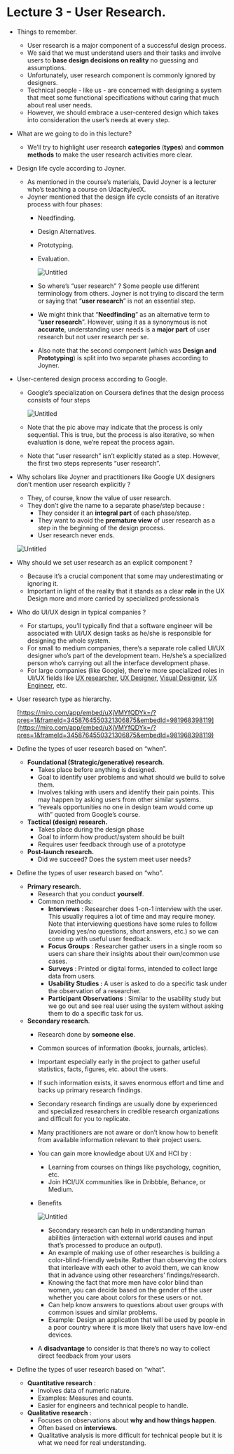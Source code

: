 # Lecture 3 - User Research.

- Things to remember.
    - User research is a major component of a successful design process.
    - We said that we must understand users and their tasks and involve users to **base design decisions on reality** no guessing and assumptions.
    - Unfortunately, user research component is commonly ignored by designers.
    - Technical people - like us - are concerned with designing a system that meet some functional specifications without caring that much about real user needs.
    - However, we should embrace a user-centered design which takes into consideration the user’s needs at every step.
- What are we going to do in this lecture?
    - We’ll try to highlight user research **categories** (**types**) and **common methods** to make the user research activities more clear.
- Design life cycle according to Joyner.
    - As mentioned in the course’s materials, David Joyner is a lecturer who’s teaching a course on Udacity/edX.
    - Joyner mentioned that the design life cycle consists of an iterative process with four phases:
        - Needfinding.
        - Design Alternatives.
        - Prototyping.
        - Evaluation.
            
            ![Untitled](Lecture%203%20-%20User%20Research%2084332cd1409a4f07a7ef61e6fd416451/Untitled.png)
            
        - So where’s “user research” ? Some people use different terminology from others. Joyner is not trying to discard the term or saying that “**user research**” is not an essential step.
        - We might think that “**Needfinding**” as an alternative term to “**user research**”. However, using it as a synonymous is not **accurate**, understanding user needs is a **major part** of user research but not user research per se.
        - Also note that the second component (which was **Design and Prototyping**) is split into two separate phases according to Joyner.
- User-centered design process according to Google.
    - Google’s specialization on Coursera defines that the design process consists of four steps
        
        ![Untitled](Lecture%203%20-%20User%20Research%2084332cd1409a4f07a7ef61e6fd416451/Untitled%201.png)
        
    - Note that the pic above may indicate that the process is only sequential. This is true, but the process is also iterative, so when evaluation is done, we’re repeat the process again.
    - Note that “user research” isn’t explicitly stated as a step. However, the first two steps represents “user research”.
- Why scholars like Joyner and practitioners like Google UX designers don’t mention user research explicitly ?
    - They, of course, know the value of user research.
    - They don’t give the name to a separate phase/step because :
        - They consider it an **integral part** of each phase/step.
        - They want to avoid the **premature view** of user research as a step in the beginning of the design process.
        - User research never ends.
    
    ![Untitled](Lecture%203%20-%20User%20Research%2084332cd1409a4f07a7ef61e6fd416451/Untitled%202.png)
    
- Why should we set user research as an explicit component ?
    - Because it’s a crucial component that some may underestimating or ignoring it.
    - Important in light of the reality that it stands as a clear **role** in the UX Design more and more carried by specialized professionals
- Who do UI/UX design in typical companies ?
    - For startups, you’ll typically find that a software engineer will be associated with UI/UX design tasks as he/she is responsible for designing the whole system.
    - For small to medium companies, there’s a separate role called UI/UX designer who’s part of the development team. He/she’s a specialized person who’s carrying out all the interface development phase.
    - For large companies (like Google), there’re more specialized roles in UI/UX fields like [UX researcher](https://www.coursera.org/articles/what-is-a-ux-researcher-how-to-get-the-job), [UX Designer](https://www.coursera.org/articles/what-does-a-ux-designer-do), [Visual Designer](https://www.coursera.org/articles/visual-designer), [UX Engineer](https://www.coursera.org/articles/what-is-a-ux-engineer), etc.
- User research type as hierarchy.
    
    [https://miro.com/app/embed/uXjVMYfQDYk=/?pres=1&frameId=3458764550321306875&embedId=981968398119](https://miro.com/app/embed/uXjVMYfQDYk=/?pres=1&frameId=3458764550321306875&embedId=981968398119)
    
- Define the types of user research based on “when”.
    - **Foundational (Strategic/generative) research.**
        - Takes place before anything is designed.
        - Goal to identify user problems and what should we build to solve them.
        - Involves talking with users and identify their pain points. This may happen by asking users from other similar systems.
        - “reveals opportunities no one in design team would come up with” quoted from Google’s course.
    - **Tactical (design) research.**
        - Takes place during the design phase
        - Goal to inform how product/system should be built
        - Requires user feedback through use of a prototype
    - **Post-launch research.**
        - Did we succeed? Does the system meet user needs?
- Define the types of user research based on “who”.
    - **Primary research.**
        - Research that you conduct **yourself**.
        - Common methods:
            - **Interviews** : Researcher does 1-on-1 interview with the user. This usually requires a lot of time and may require money. Note that interviewing questions have some rules to follow (avoiding yes/no questions, short answers, etc.) so we can come up with useful user feedback.
            - **Focus Groups** : Researcher gather users in a single room so users can share their insights about their own/common use cases.
            - **Surveys** : Printed or digital forms, intended to collect large data from users.
            - **Usability Studies :** A user is asked to do a specific task under the observation of a researcher.
            - **Participant Observations** : Similar to the usability study but we go out and see real user using the system without asking them to do a specific task for us.
    - **Secondary research**.
        - Research done by **someone else**.
        - Common sources of information (books, journals, articles).
        - Important especially early in the project to gather useful statistics, facts, figures, etc. about the users.
        - If such information exists, it saves enormous effort and time and backs up primary research findings.
        - Secondary research findings are usually done by experienced and specialized researchers in credible research organizations and difficult for you to replicate.
        - Many practitioners are not aware or don’t know how to benefit from available information relevant to their project users.
        - You can gain more knowledge about UX and HCI by :
            - Learning from courses on things like psychology, cognition, etc.
            - Join HCI/UX communities like in Dribbble, Behance, or Medium.
        - Benefits
            
            ![Untitled](Lecture%203%20-%20User%20Research%2084332cd1409a4f07a7ef61e6fd416451/Untitled%203.png)
            
            - Secondary research can help in understanding human abilities (interaction with external world causes and input that’s processed to produce an output).
            - An example of making use of other researches is building a color-blind-friendly website. Rather than observing the colors that interleave with each other to avoid them, we can know that in advance using other researchers’ findings/research.
            - Knowing the fact that more men have color blind than women, you can decide based on the gender of the user whether you care about colors for these users or not.
            - Can help know answers to questions about user groups with common issues and similar problems.
            - Example: Design an application that will be used by people in a poor country where it is more likely that users have low-end devices.
            
        - A **disadvantage** to consider is that there’s no way to collect direct feedback from your users
- Define the types of user research based on “what”.
    - **Quantitative research** :
        - Involves data of numeric nature.
        - Examples: Measures and counts.
        - Easier for engineers and technical people to handle.
    - **Qualitative research** :
        - Focuses on observations about **why and how things happen**.
        - Often based on **interviews**.
        - Qualitative analysis is more difficult for technical people but it is what we need for real understanding.